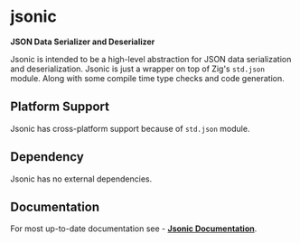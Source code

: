 # jsonic

**JSON Data Serializer and Deserializer**

Jsonic is intended to be a high-level abstraction for JSON data serialization and deserialization. Jsonic is just a wrapper on top of Zig's `std.json` module. Along with some compile time type checks and code generation.

## Platform Support

Jsonic has cross-platform support because of `std.json` module.

## Dependency

Jsonic has no external dependencies.

## Documentation

For most up-to-date documentation see - [**Jsonic Documentation**](https://bitlaabjsonic.web.app/).